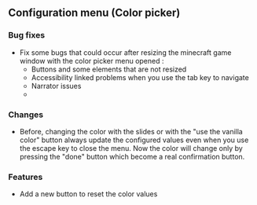 ## Configuration menu (Color picker)

###  Bug fixes
- Fix some bugs that could occur after resizing the minecraft game window with the color picker menu opened :
  - Buttons and some elements that are not resized
  - Accessibility linked problems when you use the tab key to navigate
  - Narrator issues 
  - 

### Changes
- Before, changing the color with the slides or with the "use the vanilla color" button always update the configured values even when you use the escape key to close the menu. Now the color will change only by pressing the "done" button which become a real confirmation button.

### Features
- Add a new button to reset the color values